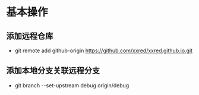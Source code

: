 # 基本操作

## 添加远程仓库

- git remote add github-origin https://github.com/xxred/xxred.github.io.git

## 添加本地分支关联远程分支

- git branch --set-upstream debug origin/debug